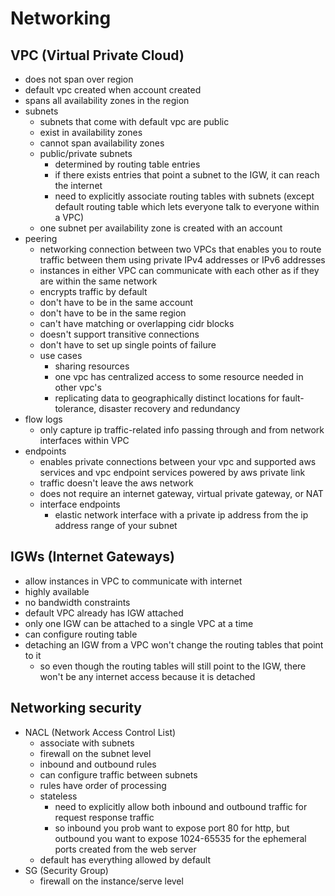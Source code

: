 # Networking

## VPC (Virtual Private Cloud)
- does not span over region
- default vpc created when account created
- spans all availability zones in the region
- subnets
  - subnets that come with default vpc are public
  - exist in availability zones
  - cannot span availability zones
  - public/private subnets
    - determined by routing table entries
    - if there exists entries that point a subnet to the IGW, it can reach the internet
    - need to explicitly associate routing tables with subnets (except default routing table which lets everyone talk to everyone within a VPC)
  - one subnet per availability zone is created with an account
- peering
  - networking connection between two VPCs that enables you to route traffic between them using private IPv4 addresses or IPv6 addresses
  - instances in either VPC can communicate with each other as if they are within the same network
  - encrypts traffic by default
  - don't have to be in the same account
  - don't have to be in the same region
  - can't have matching or overlapping cidr blocks
  - doesn't support transitive connections
  - don't have to set up single points of failure
  - use cases
    - sharing resources
    - one vpc has centralized access to some resource needed in other vpc's
    - replicating data to geographically distinct locations for fault-tolerance, disaster recovery and redundancy
- flow logs
  - only capture ip traffic-related info passing through and from network interfaces within VPC
- endpoints
  - enables private connections between your vpc and supported aws services and vpc endpoint services powered by aws private link
  - traffic doesn't leave the aws network
  - does not require an internet gateway, virtual private gateway, or NAT
  - interface endpoints
    - elastic network interface with a private ip address from the ip address range of your subnet

## IGWs (Internet Gateways)
- allow instances in VPC to communicate with internet
- highly available
- no bandwidth constraints
- default VPC already has IGW attached
- only one IGW can be attached to a single VPC at a time
- can configure routing table
- detaching an IGW from a VPC won't change the routing tables that point to it
  - so even though the routing tables will still point to the IGW, there won't be any internet access because it is detached

## Networking security
- NACL (Network Access Control List)
  - associate with subnets
  - firewall on the subnet level
  - inbound and outbound rules
  - can configure traffic between subnets
  - rules have order of processing
  - stateless
    - need to explicitly allow both inbound and outbound traffic for request response traffic
    - so inbound you prob want to expose port 80 for http, but outbound you want to expose 1024-65535 for the ephemeral ports created from the web server
  - default has everything allowed by default
- SG (Security Group)
  - firewall on the instance/serve level
